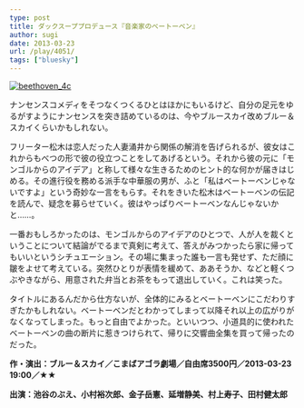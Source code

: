 ```yaml
---
type: post
title: ダックスーププロデュース『音楽家のベートーベン』
author: sugi
date: 2013-03-23
url: /play/4051/
tags: ["bluesky"]
---
```

<a href="http://i1.wp.com/asharpminor.com/wp-content/uploads/2013/03/beethoven_4c.jpg" onclick="_gaq.push(['_trackEvent', 'outbound-article', 'http://i1.wp.com/asharpminor.com/wp-content/uploads/2013/03/beethoven_4c.jpg?resize=170%2C240', '']);" ><img src="http://i1.wp.com/asharpminor.com/wp-content/uploads/2013/03/beethoven_4c.jpg?resize=170%2C240" alt="beethoven_4c" class="alignleft wp-image-4052" data-recalc-dims="1" /></a>

ナンセンスコメディをそつなくつくるひとはほかにもいるけど、自分の足元をゆるがすようにナンセンスを突き詰めているのは、今やブルースカイ改めブルー＆スカイくらいかもしれない。

フリーター松木は恋人だった人妻涌井から関係の解消を告げられるが、彼女はこれからもべつの形で彼の役立つことをしてあげるという。それから彼の元に「モンゴルからのアイデア」と称して様々な生きるためのヒント的な何かが届きはじめる。その進行役を務める派手な中華服の男が、ふと「私はベートーベンじゃないですよ」という奇妙な一言をもらす。それをきいた松木はベートーベンの伝記を読んで、疑念を募らせていく。彼はやっぱりベートーベンなんじゃないかと……。

一番おもしろかったのは、モンゴルからのアイデアのひとつで、人が人を裁くということについて結論がでるまで真剣に考えて、答えがみつかったら家に帰ってもいいというシチュエーション。その場に集まった誰も一言も発せず、ただ顔に皺をよせて考えている。突然ひとりが表情を緩めて、ああそうか、などと軽くつぶやきながら、用意された弁当とお茶をもって退出していく。これは笑った。

タイトルにあるんだから仕方ないが、全体的にみるとベートーベンにこだわりすぎたかもしれない。ベートーベンだとわかってしまって以降それ以上の広がりがなくなってしまった。もっと自由でよかった。といいつつ、小道具的に使われたベートーベンの曲の断片に惹きつけられて、帰りに交響曲全集を買って帰ったのだった。

**作・演出：ブルー＆スカイ／こまばアゴラ劇場／自由席3500円／2013-03-23 19:00／★★**

**出演：池谷のぶえ、小村裕次郎、金子岳憲、延増静美、村上寿子、田村健太郎**
